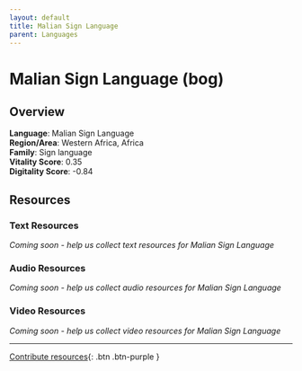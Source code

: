 ```yaml
---
layout: default
title: Malian Sign Language
parent: Languages
---
```


# Malian Sign Language (bog)

## Overview

**Language**: Malian Sign Language  
**Region/Area**: Western Africa, Africa  
**Family**: Sign language  
**Vitality Score**: 0.35  
**Digitality Score**: -0.84  

## Resources

### Text Resources
*Coming soon - help us collect text resources for Malian Sign Language*

### Audio Resources
*Coming soon - help us collect audio resources for Malian Sign Language*

### Video Resources
*Coming soon - help us collect video resources for Malian Sign Language*

---

[Contribute resources](https://fairtrain.github.io/){: .btn .btn-purple }
